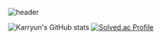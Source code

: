 ![header](https://capsule-render.vercel.app/api?type=waving&color=auto&height=200&section=header&text=Karryun's%20GitHub&fontSize=90)

![Karryun's GitHub stats](https://github-readme-stats.vercel.app/api?username=karryun&show_icons=true&theme=tokyonight)
[![Solved.ac Profile](http://mazassumnida.wtf/api/v2/generate_badge?boj=gdy0210)](https://solved.ac/gdy0210/)
